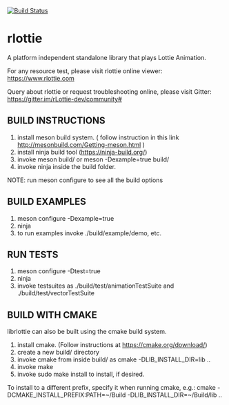 [![Build Status](https://travis-ci.org/Samsung/rlottie.svg?branch=master)](https://travis-ci.org/Samsung/rlottie)

# rlottie
A platform independent standalone library that plays Lottie Animation.

For any resource test, please visit rlottie online viewer:
https://www.rlottie.com

Query about rlottie or request troubleshooting online, please visit Gitter:
https://gitter.im/rLottie-dev/community#


## BUILD INSTRUCTIONS

1. install meson build system. ( follow instruction in this link http://mesonbuild.com/Getting-meson.html )
2. install ninja build tool    (https://ninja-build.org/)
3. invoke meson build/  or meson -Dexample=true build/
4. invoke ninja inside the build folder.

NOTE: run meson configure to see all the build options

## BUILD EXAMPLES

1. meson configure -Dexample=true
2. ninja
3. to run examples invoke ./build/example/demo, etc.

## RUN TESTS

1. meson configure -Dtest=true
2. ninja
3. invoke testsuites as ./build/test/animationTestSuite and ./build/test/vectorTestSuite

## BUILD WITH CMAKE

librlottie can also be built using the cmake build system.

1. install cmake.  (Follow instructions at https://cmake.org/download/)
2. create a new build/ directory
3. invoke cmake from inside build/ as cmake -DLIB_INSTALL_DIR=lib ..
4. invoke make
5. invoke sudo make install to install, if desired.

To install to a different prefix, specify it when running cmake, e.g.:
 cmake -DCMAKE_INSTALL_PREFIX:PATH=~/Build -DLIB_INSTALL_DIR=~/Build/lib ..
